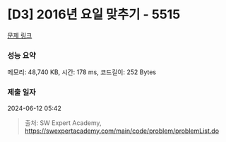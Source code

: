 # [D3] 2016년 요일 맞추기 - 5515 

[문제 링크](https://swexpertacademy.com/main/code/problem/problemDetail.do?contestProbId=AWWOwecaFrIDFAV4) 

### 성능 요약

메모리: 48,740 KB, 시간: 178 ms, 코드길이: 252 Bytes

### 제출 일자

2024-06-12 05:42



> 출처: SW Expert Academy, https://swexpertacademy.com/main/code/problem/problemList.do